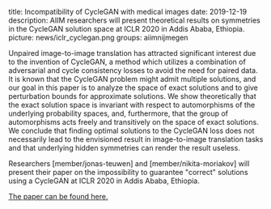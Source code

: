 title: Incompatibility of CycleGAN with medical images
date: 2019-12-19
description: AIIM researchers will present theoretical results on symmetries in the CycleGAN solution space at ICLR 2020 in Addis Ababa, Ethiopia.
picture: news/iclr_cyclegan.png
groups: aiimnijmegen


Unpaired image-to-image translation has attracted significant interest due to the invention of CycleGAN, a method which utilizes a combination of adversarial and cycle consistency losses to avoid the need for paired data. It is known that the CycleGAN problem might admit multiple solutions, and our goal in this paper is to analyze the space of exact solutions and to give perturbation bounds for approximate solutions. We show theoretically that the exact solution space is invariant with respect to automorphisms of the underlying probability spaces, and, furthermore, that the group of automorphisms acts freely and transitively on the space of exact solutions. We conclude that finding optimal solutions to the CycleGAN loss does not necessarily lead to the envisioned result in image-to-image translation tasks and that underlying hidden symmetries can render the result useless.

Researchers [member/jonas-teuwen] and [member/nikita-moriakov] will present their paper on the impossibility to guarantee "correct" solutions using a CycleGAN at ICLR 2020 in Addis Ababa, Ethiopia. 


<a href="https://openreview.net/pdf?id=B1eWOJHKvB">The paper can be found here.</a>

